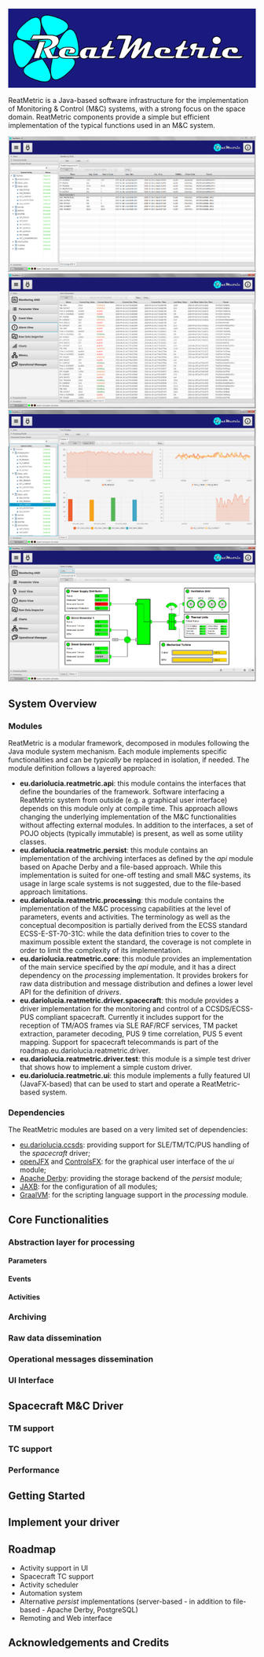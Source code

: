 ![ReatMetric](eu.dariolucia.reatmetric.ui/src/main/resources/eu/dariolucia/reatmetric/ui/fxml/images/logos/logo-full-color-640px.png)

ReatMetric is a Java-based software infrastructure for the implementation of Monitoring & Control (M&C) systems, with a
strong focus on the space domain. ReatMetric components provide a simple but efficient implementation of the typical 
functions used in an M&C system.

![AND](docs/images/reatmetric-and-01.PNG "AND example")
![Alarms](docs/images/reatmetric-alarms-01.PNG "Alarm display example")
![Charts](docs/images/reatmetric-charts-01.PNG "Chart example")
![Mimics](docs/images/reatmetric-mimics-01.PNG "Mimics example")

## System Overview

### Modules
ReatMetric is a modular framework, decomposed in modules following the Java module system mechanism. Each module implements specific functionalities and can be _typically_ be replaced in isolation, if needed. The module definition follows a layered approach:
- **eu.dariolucia.reatmetric.api**: this module contains the interfaces that define the boundaries of the framework. Software interfacing a ReatMetric system from outside (e.g. a graphical user interface) depends on this module only at compile time. This approach allows changing the underlying implementation of the M&C functionalities without affecting external modules. In addition to the interfaces, a set of POJO objects (typically immutable) is present, as well as some utility classes.
- **eu.dariolucia.reatmetric.persist**: this module contains an implementation of the archiving interfaces as defined by the _api_ module based on Apache Derby and a file-based approach. While this implementation is suited for one-off testing and small M&C systems, its usage in large scale systems is not suggested, due to the file-based approach limitations.
- **eu.dariolucia.reatmetric.processing**: this module contains the implementation of the M&C processing capabilities at the level of parameters, events and activities. The terminology as well as the conceptual decomposition is partially derived from the ECSS standard ECSS-E-ST-70-31C: while the data definition tries to cover to the maximum possible extent the standard, the coverage is not complete in order to limit the complexity of its implementation.
- **eu.dariolucia.reatmetric.core**: this module provides an implementation of the main service specified by the _api_ module, and it has a direct dependency on the _processing_ implementation. It provides brokers for raw data distribution and message distribution and defines a lower level API for the definition of _drivers_.
- **eu.dariolucia.reatmetric.driver.spacecraft**: this module provides a driver implementation for the monitoring and control of a CCSDS/ECSS-PUS compliant spacecraft. Currently it includes support for the reception of TM/AOS frames via SLE RAF/RCF services, TM packet extraction, parameter decoding, PUS 9 time correlation, PUS 5 event mapping. Support for spacecraft telecommands is part of the roadmap.eu.dariolucia.reatmetric.driver.
- **eu.dariolucia.reatmetric.driver.test**: this module is a simple test driver that shows how to implement a simple custom driver.
- **eu.dariolucia.reatmetric.ui**: this module implements a fully featured UI (JavaFX-based) that can be used to start and operate a ReatMetric-based system.

### Dependencies
The ReatMetric modules are based on a very limited set of dependencies:
- [eu.dariolucia.ccsds](https://www.github.com/dariol83/ccsds): providing support for SLE/TM/TC/PUS handling of the _spacecraft_ driver;
- [openJFX](https://openjfx.io) and [ControlsFX](https://github.com/controlsfx/controlsfx): for the graphical user interface of the _ui_ module;
- [Apache Derby](http://db.apache.org/derby): providing the storage backend of the _persist_ module;
- [JAXB](https://javaee.github.io/jaxb-v2): for the configuration of all modules;
- [GraalVM](https://www.graalvm.org): for the scripting language support in the _processing_ module.

## Core Functionalities

### Abstraction layer for processing

#### Parameters

#### Events

#### Activities

### Archiving

### Raw data dissemination

### Operational messages dissemination

### UI Interface 

## Spacecraft M&C Driver

### TM support

### TC support

### Performance

## Getting Started

## Implement your driver

## Roadmap
- Activity support in UI
- Spacecraft TC support
- Activity scheduler
- Automation system
- Alternative _persist_ implementations (server-based - in addition to file-based - Apache Derby, PostgreSQL)
- Remoting and Web interface

## Acknowledgements and Credits


